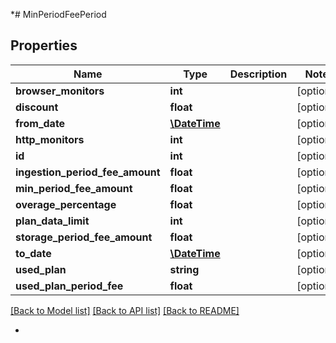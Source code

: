 *# MinPeriodFeePeriod

## Properties

| Name                            | Type                          | Description | Notes      |
| ------------------------------- | ----------------------------- | ----------- | ---------- |
| **browser_monitors**            | **int**                       |             | [optional] |
| **discount**                    | **float**                     |             | [optional] |
| **from_date**                   | [**\DateTime**](\DateTime.md) |             | [optional] |
| **http_monitors**               | **int**                       |             | [optional] |
| **id**                          | **int**                       |             | [optional] |
| **ingestion_period_fee_amount** | **float**                     |             | [optional] |
| **min_period_fee_amount**       | **float**                     |             | [optional] |
| **overage_percentage**          | **float**                     |             | [optional] |
| **plan_data_limit**             | **int**                       |             | [optional] |
| **storage_period_fee_amount**   | **float**                     |             | [optional] |
| **to_date**                     | [**\DateTime**](\DateTime.md) |             | [optional] |
| **used_plan**                   | **string**                    |             | [optional] |
| **used_plan_period_fee**        | **float**                     |             | [optional] |

[[Back to Model list]](../../README.md#documentation-for-models) [[Back to API list]](../../README.md#documentation-for-api-endpoints) [[Back to README]](../../README.md)

*
